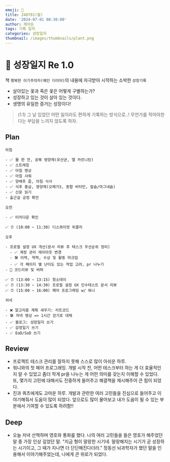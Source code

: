 ```yaml
---
emoji: 🌱
title: 240701(월)
date: '2024-07-01 08:30:00'
author: 제이든
tags: 기록 일지
categories: 성장일지
thumbnail: /images/thumbnails/plant.png
---
```


# 🌱 성장일지 Re 1.0

책 `행복한 이기주의자(웨인 다이어)`의 내용에 자극받아 시작하는 소박한 `성장기록`

- 살아있는 꽃과 죽은 꽃은 어떻게 구별하는가?
- 성장하고 있는 것이 살아 있는 것이다.
- 생명의 유일한 증거는 성장이다!

> (1.1) 그 날 있었던 어떤 일이라도 편하게 기록하는 방식으로..! 무언가를 적어야한다는 부담을 느끼지 않도록 하자.

## Plan

```plaintext
아침

- ✅ 물 한 잔, 공복 영양제(유산균, 엘 카르니틴)
- ✅ 스트레칭
- ✅ 아침 명상
- ✅ 아침 샤워
- ✅ 양배추 즙, 아침 식사
- ✅ 식후 홍삼, 영양제(오메가3, 종합 비타민, 칼슘/마그네슘)
- ✅ 신문 읽기
- 출근길 긍정 확언

오전

- ✅ 터치다운 확인

✅ ⏰ (10:00 ~ 11:30) 디스콰이엇 위클리

오후

- 프로필 설정 UX 개선(문서 리뷰 후 테스크 우선순위 정리)
  - ✅ 계정 관리 레이아웃 변경
  - 🛠️ 이력, 학력, 수상 및 활동 마크업
  - ✅ 각 페이지 별 난이도 있는 작업 고려, pr 나누기
- 🌱 코드리뷰 및 버퍼

✅ ⏰ (13:00 ~ 13:15) 청소데이
✅ ⏰ (13:30 ~ 14:30) 프로필 설정 UX 인수테스트 문서 리뷰
✅ ⏰ (15:00 ~ 16:00) 페어 프로그래밍 w/ 워니

저녁

- ❌ 알고리즘 계획 세우기: 리트코드
- 🛠️ 저녁 명상 => 1시간 걷기로 대체
- ✅ 블로그: 성장일지 쓰기
- ✅ 감정일기 쓰기
- ✅ EoD/SoD 쓰기
```

## Review

- 프로젝트 테스크 관리를 잘하지 못해 스스로 많이 아쉬운 하루.
- 워니와의 첫 페어 프로그래밍. 개발 시작 전, 어떤 테스크부터 하는 게 더 효율적인지 알 수 있었고 좀더 작게 pr을 나누는 게 어떤 의미를 갖는지 이해할 수 있었다. 또, 몇가지 고민에 대해서도 진중하게 들어주고 해결책을 제시해주어 큰 힘이 되었다.
- 진과 쿼츠에게도 고마운 하루. 개발과 관련한 여러 고민들을 진심으로 들어주고 이야기해줘서 도움이 많이 되었다. 앞으로도 많이 물어보고 내가 도움이 될 수 있는 부분에서 기여할 수 있도록 하려함!!

## Deep

- 오늘 저녁 산책하며 영호와 통화를 했다. 나의 여러 고민들을 들은 영호가 해주었던 말 중 가장 인상 깊었던 말. "지금 형이 말랑한 시기네. 말랑해지는 시기가 곧 성장하는 시기이고, 그 때가 지나면 더 단단해진다더라." 정동선 뇌과학자가 했던 말을 인용해서 이야기해주었는데, 나에게 큰 위로가 되었다.
